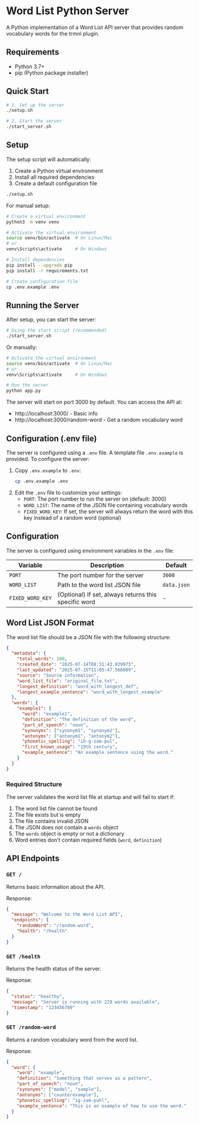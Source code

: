# Word List Python Server

A Python implementation of a Word List API server that provides random vocabulary words for the trmnl plugin.

## Requirements

- Python 3.7+
- pip (Python package installer)

## Quick Start

```bash
# 1. Set up the server
./setup.sh

# 2. Start the server
./start_server.sh
```

## Setup

The setup script will automatically:

1. Create a Python virtual environment
2. Install all required dependencies
3. Create a default configuration file

```bash
./setup.sh
```

For manual setup:

```bash
# Create a virtual environment
python3 -m venv venv

# Activate the virtual environment
source venv/bin/activate  # On Linux/Mac
# or
venv\Scripts\activate     # On Windows

# Install dependencies
pip install --upgrade pip
pip install -r requirements.txt

# Create configuration file
cp .env.example .env
```

## Running the Server

After setup, you can start the server:

```bash
# Using the start script (recommended)
./start_server.sh
```

Or manually:

```bash
# Activate the virtual environment
source venv/bin/activate  # On Linux/Mac
# or
venv\Scripts\activate     # On Windows

# Run the server
python app.py
```

The server will start on port 3000 by default. You can access the API at:
- http://localhost:3000/ - Basic info
- http://localhost:3000/random-word - Get a random vocabulary word

## Configuration (.env file)

The server is configured using a `.env` file. A template file `.env.example` is provided. 
To configure the server:

1. Copy `.env.example` to `.env`:
   ```bash
   cp .env.example .env
   ```
2. Edit the `.env` file to customize your settings:
   - `PORT`: The port number to run the server on (default: 3000)
   - `WORD_LIST`: The name of the JSON file containing vocabulary words
   - `FIXED_WORD_KEY`: If set, the server will always return the word with this key instead of a random word (optional)

## Configuration

The server is configured using environment variables in the `.env` file:

| Variable | Description | Default |
|----------|-------------|---------|
| `PORT` | The port number for the server | `3000` |
| `WORD_LIST` | Path to the word list JSON file | `data.json` |
| `FIXED_WORD_KEY` | (Optional) If set, always returns this specific word | - |

## Word List JSON Format

The word list file should be a JSON file with the following structure:

```json
{
  "metadata": {
    "total_words": 100,
    "created_date": "2025-07-14T08:31:43.829973",
    "last_updated": "2025-07-15T11:05:47.566089",
    "source": "Source information",
    "word_list_file": "original_file.txt",
    "longest_definition": "word_with_longest_def",
    "longest_example_sentence": "word_with_longest_example"
  },
  "words": {
    "example1": {
      "word": "example1",
      "definition": "The definition of the word",
      "part_of_speech": "noun",
      "synonyms": ["synonym1", "synonym2"],
      "antonyms": ["antonym1", "antonym2"],
      "phonetic_spelling": "ih-g-zam-pul",
      "first_known_usage": "19th century",
      "example_sentence": "An example sentence using the word."
    }
  }
}
```

### Required Structure

The server validates the word list file at startup and will fail to start if:

1. The word list file cannot be found
2. The file exists but is empty
3. The file contains invalid JSON
4. The JSON does not contain a `words` object
5. The `words` object is empty or not a dictionary
6. Word entries don't contain required fields (`word`, `definition`)

## API Endpoints

### `GET /`

Returns basic information about the API.

Response:
```json
{
  "message": "Welcome to the Word List API",
  "endpoints": {
    "randomWord": "/random-word",
    "health": "/health"
  }
}
```

### `GET /health`

Returns the health status of the server.

Response:
```json
{
  "status": "healthy",
  "message": "Server is running with 229 words available",
  "timestamp": "123456789"
}
```

### `GET /random-word`

Returns a random vocabulary word from the word list.

Response:
```json
{
  "word": {
    "word": "example",
    "definition": "Something that serves as a pattern",
    "part_of_speech": "noun",
    "synonyms": ["model", "sample"],
    "antonyms": ["counterexample"],
    "phonetic_spelling": "ig-zam-puhl",
    "example_sentence": "This is an example of how to use the word."
  }
}
```
